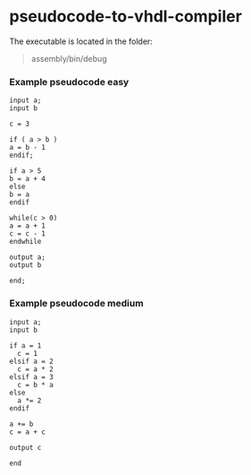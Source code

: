 # pseudocode-to-vhdl-compiler
The executable is located in the folder:
> assembly/bin/debug   
### Example pseudocode easy
```
input a;
input b

c = 3

if ( a > b )
a = b - 1
endif;

if a > 5
b = a + 4
else
b = a
endif

while(c > 0)
a = a + 1
c = c - 1
endwhile

output a;
output b

end;
```
### Example pseudocode medium

```
input a;
input b

if a = 1
  c = 1
elsif a = 2
  c = a * 2
elsif a = 3
  c = b * a
else
  a *= 2
endif

a += b
c = a + c

output c

end
```
